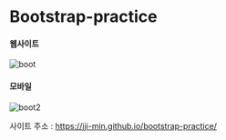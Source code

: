 # Bootstrap-practice

#### 웹사이트
![boot](https://github.com/jji-min/bootstrap-practice/assets/162656013/10b10299-980d-442a-9da6-d46bdb27fce1)

#### 모바일
![boot2](https://github.com/jji-min/bootstrap-practice/assets/162656013/4621d4aa-1d77-4b45-b427-39ae5e36c17f)

사이트 주소 : <https://jji-min.github.io/bootstrap-practice/>
